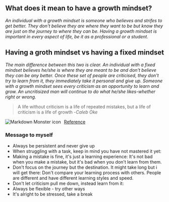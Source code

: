 ## What does it mean to have a growth mindset?
*An individual with a growth mindset is someone who believes and strifes to get better. They don't believe they are where they want to be but know they are just on the journey to where they can be. Having a growth mindset is important in every aspect of life, be it as a professional or a student.*


## Having a groth mindset vs having a fixed mindset
*The main difference between this two is clear. An individual with a fixed mindset believes he/she is where they are meant to be and don't believe they can be any better. Once these set of people are criticised, they don't try to learn from it, they immediately take it personal and give up. Someone with a growth mindset sees every criticism as an opportunity to learn and grow. An uncritisized man will continue to do what he/she likes-whether right or wrong.*

> A life without criticism is a life of repeated mistakes, but a life of criticism is a life of growth -*Caleb Oke*

<img src="https://libapps.s3.amazonaws.com/accounts/30944/images/Growth_Mindset_Pic.png"
     alt="Markdown Monster icon"
     style="float: left; margin-right: 10px;" />


[Reference](https://rasmussen.libanswers.com/faq/261724)


### Message to myself
- Always be persistent and never give up
- When struggling with a task, keep in mind you have not mastered it yet: 
- Making a mistake is fine, it's just a learning experience: 
  It's not bad when you make a mistake, but it's bad when you don't learn from them.
- Don't focus on the journey but the destination. It might take long but i will get there: Don't compare your learning process with others. People are different and have different learning styles and speed.
- Don't let criticism pull me down, instead learn from it: 
- Always be flexible - try other ways
- It's alright to be stressed, take a break